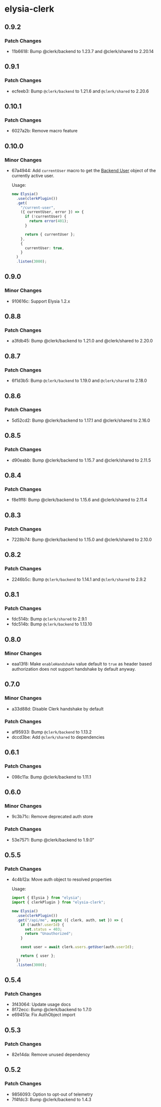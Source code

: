 # elysia-clerk

## 0.9.2

### Patch Changes

- 11b6618: Bump @clerk/backend to 1.23.7 and @clerk/shared to 2.20.14

## 0.9.1

### Patch Changes

- ecfeeb3: Bump `@clerk/backend` to 1.21.6 and `@clerk/shared` to 2.20.6

## 0.10.1

### Patch Changes

- 6027a2b: Remove macro feature

## 0.10.0

### Minor Changes

- 67a4944: Add `currentUser` macro to get the [Backend User](https://clerk.com/docs/references/backend/types/backend-user) object of the currently active user.

  Usage:

  ```ts
  new Elysia()
    .use(clerkPlugin())
    .get(
      "/current-user",
      ({ currentUser, error }) => {
        if (!currentUser) {
          return error(401);
        }

        return { currentUser };
      },
      {
        currentUser: true,
      }
    )
    .listen(3000);
  ```

## 0.9.0

### Minor Changes

- 910616c: Support Elysia 1.2.x

## 0.8.8

### Patch Changes

- a3fdb45: Bump @clerk/backend to 1.21.0 and @clerk/shared to 2.20.0

## 0.8.7

### Patch Changes

- 6f1d3b5: Bump `@clerk/backend` to 1.19.0 and `@clerk/shared` to 2.18.0

## 0.8.6

### Patch Changes

- 5d52cd2: Bump @clerk/backend to 1.17.1 and @clerk/shared to 2.16.0

## 0.8.5

### Patch Changes

- d90eabb: Bump @clerk/backend to 1.15.7 and @clerk/shared to 2.11.5

## 0.8.4

### Patch Changes

- f8e1ff8: Bump @clerk/backend to 1.15.6 and @clerk/shared to 2.11.4

## 0.8.3

### Patch Changes

- 7228b74: Bump @clerk/backend to 1.15.0 and @clerk/shared to 2.10.0

## 0.8.2

### Patch Changes

- 2246b5c: Bump `@clerk/backend` to 1.14.1 and `@clerk/shared` to 2.9.2

## 0.8.1

### Patch Changes

- fdc514b: Bump `@clerk/shared` to 2.9.1
- fdc514b: Bump `@clerk/backend` to 1.13.10

## 0.8.0

### Minor Changes

- eaa13f8: Make `enableHandshake` value default to `true` as header based authorization does not support handshake by default anyway.

## 0.7.0

### Minor Changes

- a33d88d: Disable Clerk handshake by default

### Patch Changes

- af95933: Bump `@clerk/backend` to 1.13.2
- dccd3be: Add `@clerk/shared` to dependencies

## 0.6.1

### Patch Changes

- 098c11a: Bump @clerk/backend to 1.11.1

## 0.6.0

### Minor Changes

- 9c3b71c: Remove deprecated auth store

### Patch Changes

- 53e7571: Bump @clerk/backend to 1.9.0"

## 0.5.5

### Patch Changes

- 4c4b12a: Move auth object to resolved properties

  Usage:

  ```ts
  import { Elysia } from "elysia";
  import { clerkPlugin } from "elysia-clerk";

  new Elysia()
    .use(clerkPlugin())
    .get("/api/me", async ({ clerk, auth, set }) => {
      if (!auth?.userId) {
        set.status = 403;
        return "Unauthorized";
      }

      const user = await clerk.users.getUser(auth.userId);

      return { user };
    })
    .listen(3000);
  ```

## 0.5.4

### Patch Changes

- 3f43064: Update usage docs
- 8f72ecc: Bump @clerk/backend to 1.7.0
- e69451a: Fix AuthObject import

## 0.5.3

### Patch Changes

- 82e14da: Remove unused dependency

## 0.5.2

### Patch Changes

- 9856093: Option to opt-out of telemetry
- 7f4fdc3: Bump @clerk/backend to 1.4.3
